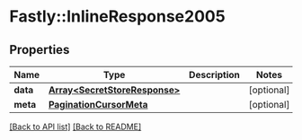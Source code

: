 # Fastly::InlineResponse2005

## Properties

| Name | Type | Description | Notes |
| ---- | ---- | ----------- | ----- |
| **data** | [**Array&lt;SecretStoreResponse&gt;**](SecretStoreResponse.md) |  | [optional] |
| **meta** | [**PaginationCursorMeta**](PaginationCursorMeta.md) |  | [optional] |

[[Back to API list]](../../README.md#endpoints) [[Back to README]](../../README.md)

